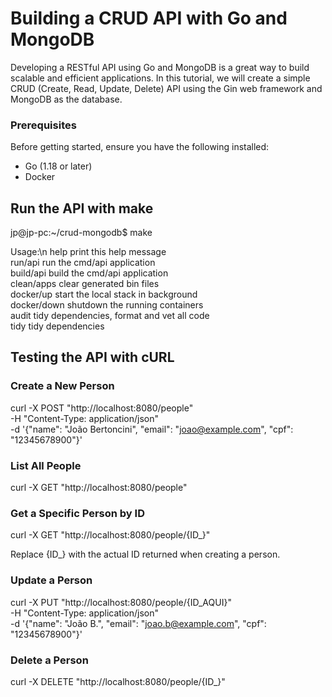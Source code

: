 # Building a CRUD API with Go and MongoDB

Developing a RESTful API using Go and MongoDB is a great way to build scalable and efficient applications. In this tutorial, we will create a simple CRUD (Create, Read, Update, Delete) API using the Gin web framework and MongoDB as the database.

### Prerequisites
Before getting started, ensure you have the following installed:

- Go (1.18 or later)
- Docker

## Run the API with make

jp@jp-pc:~/crud-mongodb$ make

Usage:\n
  help          print this help message  
  run/api       run the cmd/api application  
  build/api     build the cmd/api application  
  clean/apps    clear generated bin files  
  docker/up     start the local stack in background  
  docker/down   shutdown the running containers  
  audit         tidy dependencies, format and vet all code  
  tidy          tidy dependencies  

## Testing the API with cURL

### Create a New Person

curl -X POST "http://localhost:8080/people" \
     -H "Content-Type: application/json" \
     -d '{"name": "João Bertoncini", "email": "joao@example.com", "cpf": "12345678900"}'

### List All People

curl -X GET "http://localhost:8080/people"

### Get a Specific Person by ID

curl -X GET "http://localhost:8080/people/{ID_}"

Replace {ID_} with the actual ID returned when creating a person.

### Update a Person

curl -X PUT "http://localhost:8080/people/{ID_AQUI}" \
     -H "Content-Type: application/json" \
     -d '{"name": "João B.", "email": "joao.b@example.com", "cpf": "12345678900"}'

### Delete a Person

curl -X DELETE "http://localhost:8080/people/{ID_}"

